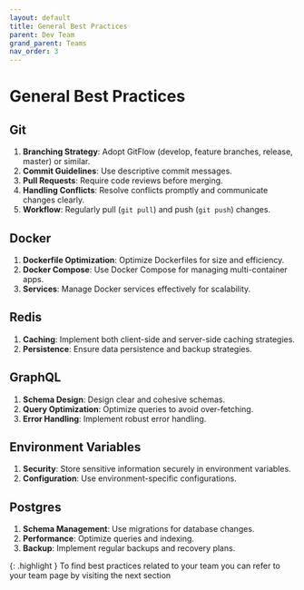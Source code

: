 ```yaml
---
layout: default
title: General Best Practices
parent: Dev Team
grand_parent: Teams
nav_order: 3
---
```


# General Best Practices

## Git
1. **Branching Strategy**: Adopt GitFlow (develop, feature branches, release, master) or similar.
2. **Commit Guidelines**: Use descriptive commit messages.
3. **Pull Requests**: Require code reviews before merging.
4. **Handling Conflicts**: Resolve conflicts promptly and communicate changes clearly.
5. **Workflow**: Regularly pull (`git pull`) and push (`git push`) changes.

## Docker
1. **Dockerfile Optimization**: Optimize Dockerfiles for size and efficiency.
2. **Docker Compose**: Use Docker Compose for managing multi-container apps.
3. **Services**: Manage Docker services effectively for scalability.

## Redis
1. **Caching**: Implement both client-side and server-side caching strategies.
2. **Persistence**: Ensure data persistence and backup strategies.

## GraphQL
1. **Schema Design**: Design clear and cohesive schemas.
2. **Query Optimization**: Optimize queries to avoid over-fetching.
3. **Error Handling**: Implement robust error handling.


## Environment Variables
1. **Security**: Store sensitive information securely in environment variables.
2. **Configuration**: Use environment-specific configurations.


## Postgres
1. **Schema Management**: Use migrations for database changes.
2. **Performance**: Optimize queries and indexing.
3. **Backup**: Implement regular backups and recovery plans.


{: .highlight }
To find best practices related to your team you can refer to your team page by visiting the next section 